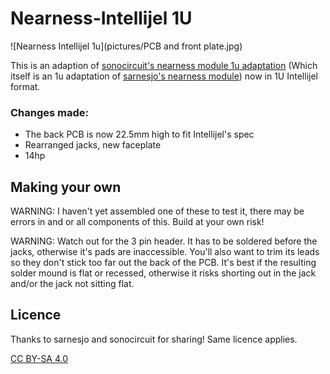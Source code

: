 # Nearness-Intellijel 1U

![Nearness Intellijel 1u](pictures/PCB and front plate.jpg)

This is an adaption of [sonocircuit's nearness module 1u adaptation](https://github.com/sonocircuit/Nearness-1U) (Which itself is an 1u adaptation of [sarnesjo's nearness module](https://github.com/sarnesjo/nearness)) now in 1U Intellijel format. 

### Changes made:

- The back PCB is now 22.5mm high to fit Intellijel's spec
- Rearranged jacks, new faceplate
- 14hp

## Making your own

WARNING: I haven't yet assembled one of these to test it, there may be errors in and or all components of this. Build at your own risk!

WARNING: Watch out for the 3 pin header. It has to be soldered before the jacks, otherwise it's pads are inaccessible. You'll also want to trim its leads so they don't stick too far out the back of the PCB. It's best if the resulting solder mound is flat or recessed, otherwise it risks shorting out in the jack and/or the jack not sitting flat.

## Licence

Thanks to sarnesjo and sonocircuit for sharing! Same licence applies.

[CC BY-SA 4.0](http://creativecommons.org/licenses/by-sa/4.0/)